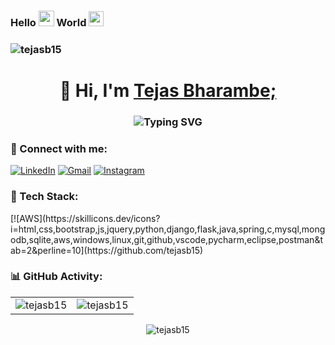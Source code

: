 ### Hello  <img src="https://media.giphy.com/media/hvRJCLFzcasrR4ia7z/giphy.gif" width="25"> World <img src="https://github.com/TheDudeThatCode/TheDudeThatCode/blob/master/Assets/Earth.gif" width="24"> 
### <img src="https://komarev.com/ghpvc/?username=tejasb15&label=Profile%20views&color=0e75b6&style=flat" alt="tejasb15" />

<h1 align="center">👋 Hi, I'm <a href="www.linkedin.com/in/tejas-n-bharambe" target="_blank"> Tejas Bharambe; </a></h1>
<h3 align="center"><img src="https://readme-typing-svg.herokuapp.com?font=Fira+Code&pause=1000&color=F76407&random=false&width=435&lines=Full+Stack+Web+Developer+with+AWS+%3A);Front+End+Developer+%3A);Back+End+Developer+%3A)" alt="Typing SVG" /></h3>

<h3 align="left">📲 Connect with me:</h3>
<div align="left">
  <a href="https://www.linkedin.com/in/tejasb15/" target="blank"><img alt="LinkedIn" src="https://img.shields.io/badge/linkedin-%230077B5.svg?style=for-the-badge&logo=linkedin&logoColor=white"/></a>
  <a href="mailto:tejasbharambe1999@gmail.com" target="_blank"><img alt="Gmail" src="https://img.shields.io/badge/Gmail-D14836?style=for-the-badge&logo=gmail&logoColor=white"/></a>
   <a href="https://www.instagram.com/tejas_bharambe/" target="_blank"><img alt="Instagram" src="https://img.shields.io/badge/Instagram-E4405F?style=for-the-badge&logo=instagram&logoColor=white"/></a>
</div>

<h3 align="left">🚀 Tech Stack:</h3>
<div align="left">
  [![AWS](https://skillicons.dev/icons?i=html,css,bootstrap,js,jquery,python,django,flask,java,spring,c,mysql,mongodb,sqlite,aws,windows,linux,git,github,vscode,pycharm,eclipse,postman&tab=2&perline=10](https://github.com/tejasb15)
</div>

<h3 align="left">📊 GitHub Activity:</h3>
<table>
  <tr>
    <td><img src="https://github-readme-stats.vercel.app/api?username=tejasb15&show_icons=true&theme=dark&locale=en" alt="tejasb15" /></td>
    <td><img src="https://github-readme-stats.vercel.app/api/top-langs?username=tejasb15&show_icons=true&theme=dark&locale=en&layout=compact" alt="tejasb15" /></td>
  </tr>
</table>

<div align="center">
<p><img align="center" src="https://github-readme-streak-stats.herokuapp.com/?user=tejasb15&theme=dark" alt="tejasb15" /></p>
  </div>
